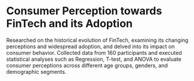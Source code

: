 # Consumer Perception towards FinTech and its Adoption

Researched on the historical evolution of FinTech, examining its changing perceptions and widespread adoption, and delved into its impact on consumer behavior. Collected data from 160 participants and executed statistical analyses such as Regression, T-test, and ANOVA to evaluate consumer perceptions across different age groups, genders, and demographic segments.
